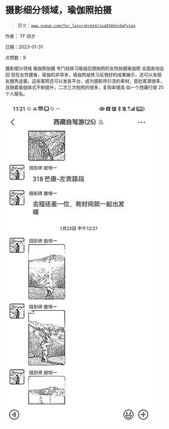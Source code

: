 # 摄影细分领域，瑜伽照拍摄

> 原文：[`www.yuque.com/for_lazy/xkrm14/iua93ddzndafyiqo`](https://www.yuque.com/for_lazy/xkrm14/iua93ddzndafyiqo)



作者： TF 四夕 

日期：2023-01-31 

点赞数：9 

摄影细分领域 瑜伽照拍摄 专门给练习瑜伽后想拍照的女性拍摄瑜伽照 全国各地巡回 现在女性健身，瑜伽的非常多，瑜伽照是练习后很好的成果展示，还可以发朋友圈秀逆袭。这些客照还可以发各平台，成为摄影师引流的素材，首批客源很多，且随着瑜伽体式不断提升，二次三次拍照的很多，复购率很高 如一个西藏行就 25 个人报名。 

![](img/dade2718ea4eac41d1ce5955baba8e6b.png) 

